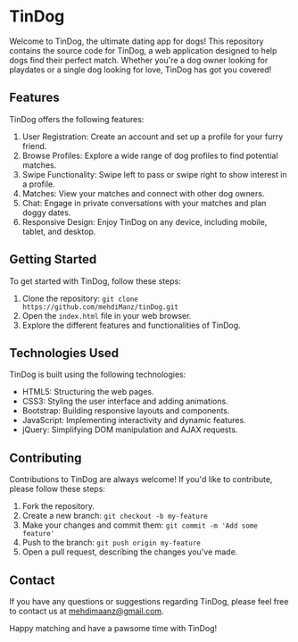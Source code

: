 # TinDog

Welcome to TinDog, the ultimate dating app for dogs! This repository contains the source code for TinDog, a web application designed to help dogs find their perfect match. Whether you're a dog owner looking for playdates or a single dog looking for love, TinDog has got you covered!

## Features

TinDog offers the following features:

1. User Registration: Create an account and set up a profile for your furry friend.
2. Browse Profiles: Explore a wide range of dog profiles to find potential matches.
3. Swipe Functionality: Swipe left to pass or swipe right to show interest in a profile.
4. Matches: View your matches and connect with other dog owners.
5. Chat: Engage in private conversations with your matches and plan doggy dates.
6. Responsive Design: Enjoy TinDog on any device, including mobile, tablet, and desktop.

## Getting Started

To get started with TinDog, follow these steps:

1. Clone the repository: `git clone https://github.com/mehdiManz/tinDog.git`
2. Open the `index.html` file in your web browser.
3. Explore the different features and functionalities of TinDog.

## Technologies Used

TinDog is built using the following technologies:

- HTML5: Structuring the web pages.
- CSS3: Styling the user interface and adding animations.
- Bootstrap: Building responsive layouts and components.
- JavaScript: Implementing interactivity and dynamic features.
- jQuery: Simplifying DOM manipulation and AJAX requests.

## Contributing

Contributions to TinDog are always welcome! If you'd like to contribute, please follow these steps:

1. Fork the repository.
2. Create a new branch: `git checkout -b my-feature`
3. Make your changes and commit them: `git commit -m 'Add some feature'`
4. Push to the branch: `git push origin my-feature`
5. Open a pull request, describing the changes you've made.


## Contact

If you have any questions or suggestions regarding TinDog, please feel free to contact us at mehdimaanz@gmail.com.

Happy matching and have a pawsome time with TinDog!
